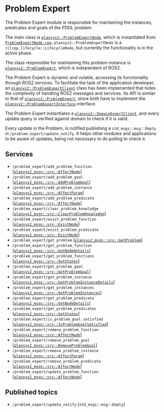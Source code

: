 # Problem Expert

The Problem Expert module is responsible for maintaining the instances, predicates and goals of the PDDL problem.

The main class is [`plansys2::ProblemExpertNode`](include/plansys2_problem_expert/ProblemExpertNode.hpp), which is instantiated from [`ProblemExpertNode.cpp`](src/ProblemExpertNode.cpp). `plansys2::ProblemExpertNode` is a `rclcpp_lifecycle::LifecycleNode`, but currently the functionality is in the active phase.

The class responsible for maintaining this problem instance is [`plansys2::ProblemExpert`](include/plansys2_problem_expert/ProblemExpert.hpp), which is independent of ROS2.

The Problem Expert is dynamic and volatile, accessing its functionality through ROS2 services. To facilitate the task of the application developer, an [`plansys2::ProblemExpertClient`](include/plansys2_problem_expert/ProblemExpertClient.hpp) class has been implemented that hides the complexity of handling ROS2 messages and services. Its API is similar to that of [`plansys2::ProblemExpert`](include/plansys2_problem_expert/ProblemExpert.hpp), since both have to implement the [`plansys2::ProblemExpertInterface`](include/include/plansys2_problem_expert/ProblemExpertInterface.hpp) interface.

The Problem Expert instantiates a [`plansys2::DomainExpertClient`](include/include/plansys2_domain_expert/DomainExpertClient.hpp), and every update query is verified against domain to check if it is valid.

Every update in the Problem, is notified publishing a `std_msgs::msg::Empty` in `/problem_expert/update_notify`. It helps other modules and applications to be aware of updates, being not necessary to do polling to check it.

## Services

- `/problem_expert/add_problem_function` [[`plansys2_msgs::srv::AffectNode`](../plansys2_msgs/srv/AffectNode.srv)]
- `/problem_expert/add_problem_goal` [[`plansys2_msgs::srv::AddProblemGoal`](../plansys2_msgs/srv/AddProblemGoal.srv)]
- `/problem_expert/add_problem_instance` [[`plansys2_msgs::srv::AffectParam`](../plansys2_msgs/srv/AffectParam.srv)]
- `/problem_expert/add_problem_predicate` [[`plansys2_msgs::srv::AffectNode`](../plansys2_msgs/srv/AffectNode.srv)]
- `/problem_expert/clear_problem_knowledge` [[`plansys2_msgs::srv::ClearProblemKnowledge`](../plansys2_msgs/srv/ClearProblemKnowledge.srv)]
- `/problem_expert/exist_problem_function` [[`plansys2_msgs::srv::ExistNode`](../plansys2_msgs/srv/ExistNode.srv)]
- `/problem_expert/exist_problem_predicate` [[`plansys2_msgs::srv::ExistNode`](../plansys2_msgs/srv/ExistNode.srv)]
- `/problem_expert/get_problem` [[`plansys2_msgs::srv::GetProblem`](../plansys2_msgs/srv/GetProblem.srv)]
- `/problem_expert/get_problem_function` [[`plansys2_msgs::srv::GetNodeDetails`](../plansys2_msgs/srv/GetNodeDetails.srv)]
- `/problem_expert/get_problem_functions` [[`plansys2_msgs::srv::GetStates`](../plansys2_msgs/srv/GetStates.srv)]
- `/problem_expert/get_problem_goal` [[`plansys2_msgs::srv::GetProblemGoal`](../plansys2_msgs/srv/GetProblemGoal.srv)]
- `/problem_expert/get_problem_instance` [[`plansys2_msgs::srv::GetProblemInstanceDetails`](../plansys2_msgs/srv/GetProblemInstanceDetails.srv)]
- `/problem_expert/get_problem_instances` [[`plansys2_msgs::srv::GetProblemInstances`](../plansys2_msgs/srv/GetProblemInstances.srv)]
- `/problem_expert/get_problem_predicate` [[`plansys2_msgs::srv::GetNodeDetails`](../plansys2_msgs/srv/GetNodeDetails.srv)]
- `/problem_expert/get_problem_predicates` [[`plansys2_msgs::srv::GetStates`](../plansys2_msgs/srv/GetStates.srv)]
- `/problem_expert/is_problem_goal_satisfied` [[`plansys2_msgs::srv::IsProblemGoalSatisfied`](../plansys2_msgs/srv/IsProblemGoalSatisfied.srv)]
- `/problem_expert/remove_problem_function` [[`plansys2_msgs::srv::AffectNode`](../plansys2_msgs/srv/AffectNode.srv)]
- `/problem_expert/remove_problem_goal` [[`plansys2_msgs::srv::RemoveProblemGoal`](../plansys2_msgs/srv/RemoveProblemGoal.srv)]
- `/problem_expert/remove_problem_instance` [[`plansys2_msgs::srv::AffectParam`](../plansys2_msgs/srv/AffectParam.srv)]
- `/problem_expert/remove_problem_predicate` [[`plansys2_msgs::srv::AffectNode`](../plansys2_msgs/srv/AffectNode.srv)]
- `/problem_expert/update_problem_function` [[`plansys2_msgs::srv::AffectNode`](../plansys2_msgs/srv/AffectNode.srv)]

## Published topics

- `/problem_expert/update_notify` [`std_msgs::msg::Empty`]
